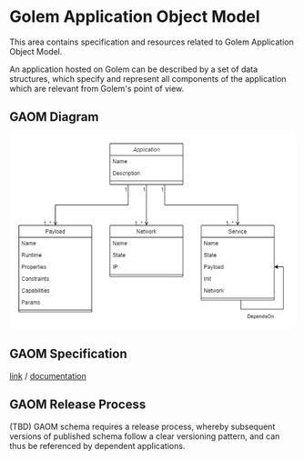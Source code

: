 # Golem Application Object Model

This area contains specification and resources related to Golem Application Object Model. 

An application hosted on Golem can be described by a set of data structures, which specify and represent all components of the application which are relevant from Golem's point of view.

## GAOM Diagram

![image](./gaom.drawio.png)

## GAOM Specification

[link](./gaom.schema.json) / [documentation](./gaom.schema.md)

## GAOM Release Process

(TBD) GAOM schema requires a release process, whereby subsequent versions of published schema follow a clear versioning pattern, and can thus be referenced by dependent applications.